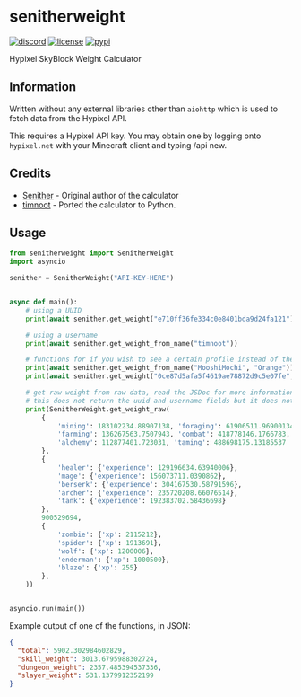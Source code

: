 # senitherweight

[![discord](https://img.shields.io/discord/840150806682664970?logo=discord&style=for-the-badge)](https://discord.gg/ej92B474Ej)
[![license](https://img.shields.io/badge/license-MIT-green?style=for-the-badge)](LICENSE)
[![pypi](https://img.shields.io/pypi/v/senitherweight?style=for-the-badge)](https://pypi.org/project/senitherweight/)

Hypixel SkyBlock Weight Calculator

## Information

Written without any external libraries other than `aiohttp` which is used to fetch data from the Hypixel API.

This requires a Hypixel API key. You may obtain one by logging onto `hypixel.net` with your Minecraft client and typing
/api new.

## Credits

- [Senither](https://github.com/Senither/) - Original author of the calculator
- [timnoot](https://github.com/timnoot) - Ported the calculator to Python.

## Usage

```py
from senitherweight import SenitherWeight
import asyncio

senither = SenitherWeight("API-KEY-HERE")


async def main():
    # using a UUID
    print(await senither.get_weight("e710ff36fe334c0e8401bda9d24fa121"))

    # using a username
    print(await senither.get_weight_from_name("timnoot"))

    # functions for if you wish to see a certain profile instead of the most recently used profile
    print(await senither.get_weight_from_name("MooshiMochi", "Orange"))
    print(await senither.get_weight("0ce87d5afa5f4619ae78872d9c5e07fe", "Mango"))

    # get raw weight from raw data, read the JSDoc for more information
    # this does not return the uuid and username fields but it does not make any requests
    print(SenitherWeight.get_weight_raw(
        {
            'mining': 183102234.88907138, 'foraging': 61906511.969001345, 'enchanting': 508444404.0935615,
            'farming': 136267563.7507943, 'combat': 418778146.1766783, 'fishing': 110893816.12596695,
            'alchemy': 112877401.723031, 'taming': 488698175.13185537
        },
        {
            'healer': {'experience': 129196634.63940006},
            'mage': {'experience': 156073711.0390862},
            'berserk': {'experience': 304167530.58791596},
            'archer': {'experience': 235720208.66076514},
            'tank': {'experience': 192383702.58436698}
        },
        900529694,
        {
            'zombie': {'xp': 2115212},
            'spider': {'xp': 1913691},
            'wolf': {'xp': 1200006},
            'enderman': {'xp': 1000500},
            'blaze': {'xp': 255}
        },
    ))


asyncio.run(main())
```

Example output of one of the functions, in JSON:

```json
{
  "total": 5902.302984602829,
  "skill_weight": 3013.6795988302724,
  "dungeon_weight": 2357.485394537336,
  "slayer_weight": 531.1379912352199
}
```

[//]: # (## API)

[//]: # ()
[//]: # (If you aren't using Python or JavaScript and you need an API, take a look)

[//]: # (at [lilyweight-worker]&#40;https://lilydocs.antonio32a.com/&#41;.)

